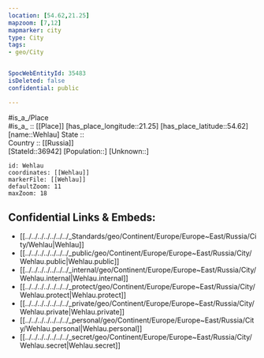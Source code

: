 ```yaml
---
location: [54.62,21.25] 
mapzoom: [7,12] 
mapmarker: city 
type: City
tags:
- geo/City


SpocWebEntityId: 35483
isDeleted: false
confidential: public

---
```

#is_a_/Place  
#is_a_ :: [[Place]] 
[has_place_longitude::21.25] 
[has_place_latitude::54.62] 
[name::Wehlau] 
State ::  
Country :: [[Russia]]  
[StateId::36942] 
[Population::] 
[Unknown::] 


```leaflet
id: Wehlau
coordinates: [[Wehlau]] 
markerFile: [[Wehlau]] 
defaultZoom: 11 
maxZoom: 18
```


## Confidential Links & Embeds: 
- [[../../../../../../../_Standards/geo/Continent/Europe/Europe~East/Russia/City/Wehlau|Wehlau]] 
- [[../../../../../../../_public/geo/Continent/Europe/Europe~East/Russia/City/Wehlau.public|Wehlau.public]] 
- [[../../../../../../../_internal/geo/Continent/Europe/Europe~East/Russia/City/Wehlau.internal|Wehlau.internal]] 
- [[../../../../../../../_protect/geo/Continent/Europe/Europe~East/Russia/City/Wehlau.protect|Wehlau.protect]] 
- [[../../../../../../../_private/geo/Continent/Europe/Europe~East/Russia/City/Wehlau.private|Wehlau.private]] 
- [[../../../../../../../_personal/geo/Continent/Europe/Europe~East/Russia/City/Wehlau.personal|Wehlau.personal]] 
- [[../../../../../../../_secret/geo/Continent/Europe/Europe~East/Russia/City/Wehlau.secret|Wehlau.secret]] 

